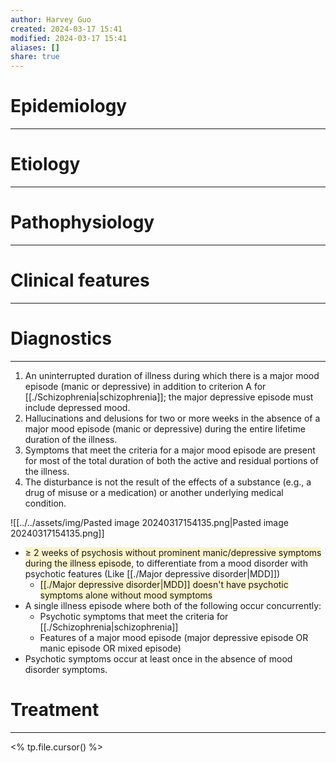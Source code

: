 ```yaml
---
author: Harvey Guo
created: 2024-03-17 15:41
modified: 2024-03-17 15:41
aliases: []
share: true
---
```

# Epidemiology
---


# Etiology
---


# Pathophysiology
---


# Clinical features
---


# Diagnostics
---
1. An uninterrupted duration of illness during which there is a major mood episode (manic or depressive) in addition to criterion A for [[./Schizophrenia|schizophrenia]]; the major depressive episode must include depressed mood.
2. Hallucinations and delusions for two or more weeks in the absence of a major mood episode (manic or depressive) during the entire lifetime duration of the illness.
3. Symptoms that meet the criteria for a major mood episode are present for most of the total duration of both the active and residual portions of the illness.
4. The disturbance is not the result of the effects of a substance (e.g., a drug of misuse or a medication) or another underlying medical condition.

![[../../assets/img/Pasted image 20240317154135.png|Pasted image 20240317154135.png]]

- <span style="background:rgba(240, 200, 0, 0.2)">≥ 2 weeks of psychosis without prominent manic/depressive symptoms during the illness episode</span>, to differentiate from a mood disorder with psychotic features (Like [[./Major depressive disorder|MDD]])
	- <span style="background:rgba(240, 200, 0, 0.2)">[[./Major depressive disorder|MDD]] doesn't have psychotic symptoms alone without mood symptoms</span>
- A single illness episode where both of the following occur concurrently:
	- Psychotic symptoms that meet the criteria for [[./Schizophrenia|schizophrenia]]
	- Features of a major mood episode (major depressive episode OR manic episode OR mixed episode)
- Psychotic symptoms occur at least once in the absence of mood disorder symptoms.
# Treatment
---
<% tp.file.cursor() %>
